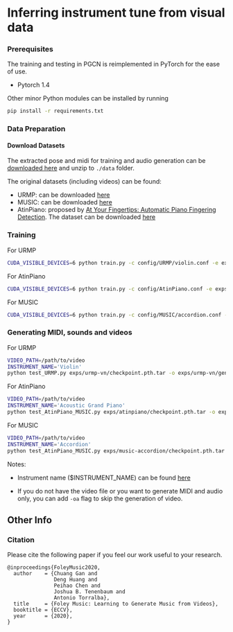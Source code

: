 # Inferring instrument tune from visual data


### Prerequisites

The training and testing in PGCN is reimplemented in PyTorch for the ease of use.
- Pytorch 1.4

Other minor Python modules can be installed by running

```bash
pip install -r requirements.txt
```

### Data Preparation

#### Download Datasets

The extracted pose and midi for training and audio generation can be [downloaded here](http://data.csail.mit.edu/clevrer/data_pose_midi.tar) and unzip to ``./data`` folder.

The original datasets (including videos) can be found: 
- URMP: can be downloaded [here](http://www2.ece.rochester.edu/projects/air/projects/URMP.html)
- MUSIC: can be downloaded [here](https://github.com/roudimit/MUSIC_dataset)
- AtinPiano: proposed by [At Your Fingertips: Automatic Piano Fingering Detection](https://openreview.net/forum?id=H1MOqeHYvB). The dataset can be downloaded [here](https://drive.google.com/file/d/1kDPZSA7ppOaup9Q1Dab7bW4OXNh9mAQA/view)


### Training

For URMP
```bash
CUDA_VISIBLE_DEVICES=6 python train.py -c config/URMP/violin.conf -e exps/urmp-vn
```

For AtinPiano
```bash
CUDA_VISIBLE_DEVICES=6 python train.py -c config/AtinPiano.conf -e exps/atinpiano
```

For MUSIC
```bash
CUDA_VISIBLE_DEVICES=6 python train.py -c config/MUSIC/accordion.conf -e exps/music-accordion
```


### Generating MIDI, sounds and videos

For URMP
```bash
VIDEO_PATH=/path/to/video
INSTRUMENT_NAME='Violin'
python test_URMP.py exps/urmp-vn/checkpoint.pth.tar -o exps/urmp-vn/generate -i Violin -v $VIDEO_PATH -i $INSTRUMENT_NAME
```



For AtinPiano
```bash
VIDEO_PATH=/path/to/video
INSTRUMENT_NAME='Acoustic Grand Piano'
python test_AtinPiano_MUSIC.py exps/atinpiano/checkpoint.pth.tar -o exps/atinpiano/generation -v $VIDEO_PATH -i $INSTRUMENT_NAME
```

For MUSIC
```bash
VIDEO_PATH=/path/to/video
INSTRUMENT_NAME='Accordion'
python test_AtinPiano_MUSIC.py exps/music-accordion/checkpoint.pth.tar -o exps/music-accordion/generation -v $VIDEO_PATH -i $INSTRUMENT_NAME
```

Notes:
- Instrument name ($INSTRUMENT_NAME) can be found [here](https://github.com/craffel/pretty-midi/blob/master/pretty_midi/constants.py#L7)

- If you do not have the video file or you want to generate MIDI and audio only, you can add ``-oa`` flag to skip the generation of video.

## Other Info

### Citation

Please cite the following paper if you feel our work useful to your research.

```
@inproceedings{FoleyMusic2020,
  author    = {Chuang Gan and
               Deng Huang and
               Peihao Chen and
               Joshua B. Tenenbaum and
               Antonio Torralba},
  title     = {Foley Music: Learning to Generate Music from Videos},
  booktitle = {ECCV},
  year      = {2020},
}
```
